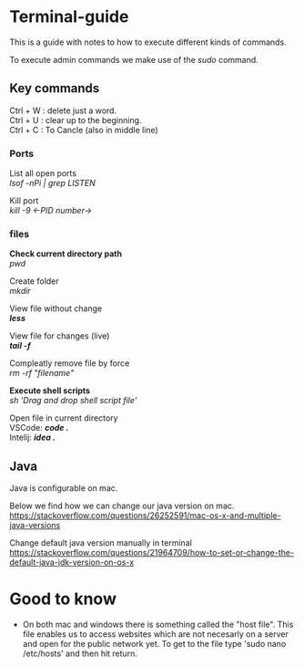 # Terminal-guide

This is a guide with notes to how to execute different kinds of commands. 

To execute admin commands we make use of the <i>sudo</i> command.

## Key commands 

Ctrl + W : delete just a word. <br>
Ctrl + U : clear up to the beginning. <br>
Ctrl + C : To Cancle (also in middle line) <br>

### Ports

List all open ports <br>
<i> lsof -nPi | grep LISTEN </i>

Kill port <br>
<i> kill -9 <-PID number-> </i>


### files

<b>Check current directory path<br> </b>
<i>pwd</i>

Create folder <br>
<i>mkdir</i>

View file without change <br>
<b><i>less</i></b>

View file for changes (live) <br>
<b><i>tail -f </i></b>

Compleatly remove file by force <br>
<i> rm -rf "filename" </i>

<b>Execute shell scripts <br></b>
<i>sh 'Drag and drop shell script file' </i>

Open file in current directory <br>
VSCode: <b><i>code .</i></b> <br>
Intelij: <b><i>idea .</i></b>

## Java

Java is configurable on mac. 

Below we find how we can change our java version on mac. <br>
https://stackoverflow.com/questions/26252591/mac-os-x-and-multiple-java-versions <br>

Change default java version manually in terminal <br>
https://stackoverflow.com/questions/21964709/how-to-set-or-change-the-default-java-jdk-version-on-os-x

# Good to know
- On both mac and windows there is something called the "host file". This file enables us to access websites which are not necesarly on a server and open for the public network yet. To get to the file type 'sudo nano /etc/hosts' and then hit return.
